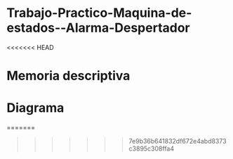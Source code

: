 # Trabajo-Practico-Maquina-de-estados--Alarma-Despertador
<<<<<<< HEAD
# Memoria descriptiva

# Diagrama
=======
>>>>>>> 7e9b36b641832df672e4abd8373c3895c308ffa4
